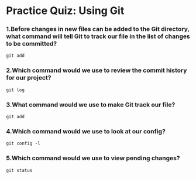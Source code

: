 # Practice Quiz: Using Git

### 1.Before changes in new files can be added to the Git directory, what command will tell Git to track our file in the list of changes to be committed?

    git add

### 2.Which command would we use to review the commit history for our project?

    git log

### 3.What command would we use to make Git track our file?

    git add

### 4.Which command would we use to look at our config?

    git config -l

### 5.Which command would we use to view pending changes?

    git status

